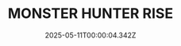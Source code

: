---
title: "MONSTER HUNTER RISE"
id: 1446780
date: 2025-05-11T00:00:04.342Z
link: games/steam/recent/monster-hunter-rise
image: http://media.steampowered.com/steamcommunity/public/images/apps/1446780/560dd364b52075b783424961a43c01f9b69fde15.jpg
playtime_2weeks: 2164
playtime_forever: 8936
playtime_windows_forever: 0
playtime_mac_forever: 0
playtime_linux_forever: 8936
playtime_deck_forever: 8936
---